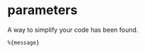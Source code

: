 # parameters 

[comment]: # (This error is raised when a parameter is unused)
[comment]: # (requires 1 param:)
[comment]: # (- message: elm-review message with code and explanation)

A way to simplify your code has been found.

```
%{message}
```

